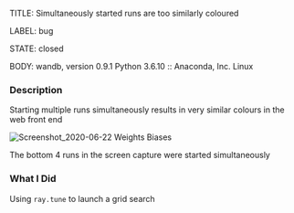 TITLE:
Simultaneously started runs are too similarly coloured

LABEL:
bug

STATE:
closed

BODY:
wandb, version 0.9.1
Python 3.6.10 :: Anaconda, Inc.
Linux

### Description

Starting multiple runs simultaneously results in very similar colours in the web front end

![Screenshot_2020-06-22 Weights Biases](https://user-images.githubusercontent.com/24326299/85290412-4d3efd80-b4dc-11ea-9266-f3f8d79b1638.png)

The bottom 4 runs in the screen capture were started simultaneously

### What I Did
Using `ray.tune` to launch a grid search


